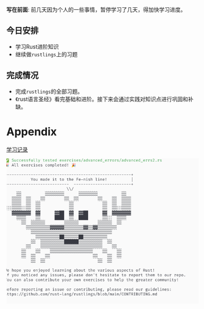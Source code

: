 **写在前面**: 前几天因为个人的一些事情，暂停学习了几天，得加快学习进度。


## 今日安排

+ 学习Rust进阶知识
+ 继续做`rustlings`上的习题

## 完成情况

+ 完成`rustlings`的全部习题。
+ 《rust语言圣经》看完基础和进阶。接下来会通过实践对知识点进行巩固和补缺。

# Appendix

[学习记录](../assets/record/rust_basic.md)

![](../assets/images/2022-07-08_16-09.png)